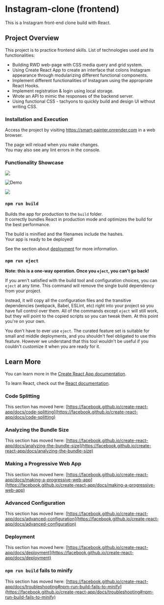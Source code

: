 # Instagram-clone (frontend)

This is a Instagram front-end clone build with React.

## Project Overview

This project is to practice frontend skills. List of technologies used and its functionalities:

- Building RWD web-page with CSS media query and grid system.
- Using Create React App to create an interface that colons Instagram appearance through modularizing different functional components.
- Implement different functionalities of Instagram using the appropriate React Hooks.
- Implement registration & login using local storage.
- Wrote an API to mimic the responses of the backend server.
- Using functional CSS - tachyons to quickly build and design UI without writing CSS.

### Installation and Execution

Access the project by visiting https://smart-painter.onrender.com in a web browser.

The page will reload when you make changes.\
You may also see any lint errors in the console.

### Functionality Showcase

![](https://user-images.githubusercontent.com/108188981/252555645-adadbc0d-1e04-4e4a-90d5-7e0f92eea7e6.gif)

![Demo](https://user-images.githubusercontent.com/108188981/252556193-6490bbd9-ac7f-4bcf-af65-6404a40e34cc.gif)

![](https://user-images.githubusercontent.com/108188981/252556310-b0d96d6e-8b09-478b-b136-79c8460fa818.gif)

### `npm run build`

Builds the app for production to the `build` folder.\
It correctly bundles React in production mode and optimizes the build for the best performance.

The build is minified and the filenames include the hashes.\
Your app is ready to be deployed!

See the section about [deployment](https://facebook.github.io/create-react-app/docs/deployment) for more information.

### `npm run eject`

**Note: this is a one-way operation. Once you `eject`, you can't go back!**

If you aren't satisfied with the build tool and configuration choices, you can `eject` at any time. This command will remove the single build dependency from your project.

Instead, it will copy all the configuration files and the transitive dependencies (webpack, Babel, ESLint, etc) right into your project so you have full control over them. All of the commands except `eject` will still work, but they will point to the copied scripts so you can tweak them. At this point you're on your own.

You don't have to ever use `eject`. The curated feature set is suitable for small and middle deployments, and you shouldn't feel obligated to use this feature. However we understand that this tool wouldn't be useful if you couldn't customize it when you are ready for it.

## Learn More

You can learn more in the [Create React App documentation](https://facebook.github.io/create-react-app/docs/getting-started).

To learn React, check out the [React documentation](https://reactjs.org/).

### Code Splitting

This section has moved here: [https://facebook.github.io/create-react-app/docs/code-splitting](https://facebook.github.io/create-react-app/docs/code-splitting)

### Analyzing the Bundle Size

This section has moved here: [https://facebook.github.io/create-react-app/docs/analyzing-the-bundle-size](https://facebook.github.io/create-react-app/docs/analyzing-the-bundle-size)

### Making a Progressive Web App

This section has moved here: [https://facebook.github.io/create-react-app/docs/making-a-progressive-web-app](https://facebook.github.io/create-react-app/docs/making-a-progressive-web-app)

### Advanced Configuration

This section has moved here: [https://facebook.github.io/create-react-app/docs/advanced-configuration](https://facebook.github.io/create-react-app/docs/advanced-configuration)

### Deployment

This section has moved here: [https://facebook.github.io/create-react-app/docs/deployment](https://facebook.github.io/create-react-app/docs/deployment)

### `npm run build` fails to minify

This section has moved here: [https://facebook.github.io/create-react-app/docs/troubleshooting#npm-run-build-fails-to-minify](https://facebook.github.io/create-react-app/docs/troubleshooting#npm-run-build-fails-to-minify)
